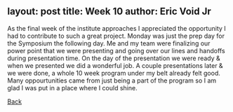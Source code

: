 layout: post
title: Week 10
author: Eric Void Jr
---
As the final week of the institute approaches I appreciated the opportunity I had to contribute to such a great project. Monday was just the prep day for the Symposium the following day. Me and my team were finalizing our power point that we were presenting and going over our lines and handoffs during presentation time. On the day of the presentation we were ready & when we presented we did a wonderful job. A couple presentations later & we were done, a whole 10 week program under my belt already felt good. Many oppourtunities came from just being a part of the program so I am glad I was put in a place where I could shine.

[Back](./)

